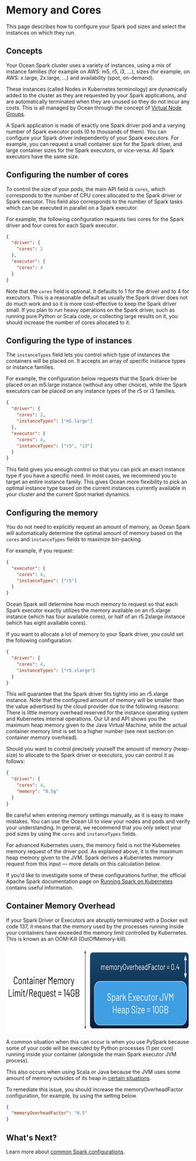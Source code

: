 # Memory and Cores

This page describes how to configure your Spark pod sizes and select the instances on which they run.

## Concepts

Your Ocean Spark cluster uses a variety of instances, using a mix of instance families (for example on AWS: m5, r5, i3, …), sizes (for example, on AWS: x.large, 2x.large, …) and availability (spot, on-demand).

These instances (called Nodes in Kubernetes terminology) are dynamically added to the cluster as they are requested by your Spark applications, and are automatically terminated when they are unused so they do not incur any costs. This is all managed by Ocean through the concept of [Virtual Node Groups](ocean/features/launch-specifications).

A Spark application is made of exactly one Spark driver pod and a varying number of Spark executor pods (0 to thousands of them). You can configure your Spark driver independently of your Spark executors. For example, you can request a small container size for the Spark driver, and large container sizes for the Spark executors, or vice-versa. All Spark executors have the same size.

## Configuring the number of cores

To control the size of your pods, the main API field is `cores`, which corresponds to the number of CPU cores allocated to the Spark driver or Spark executor. This field also corresponds to the number of Spark tasks which can be executed in parallel on a Spark executor.

For example, the following configuration requests two cores for the Spark driver and four cores for each Spark executor.

```json
{
  "driver": {
    "cores": 2
  },
  "executor": {
    "cores": 4
  }
}
```

Note that the `cores` field is optional. It defaults to 1 for the driver and to 4 for executors. This is a reasonable default as usually the Spark driver does not do much work and so it is more cost-effective to keep the Spark driver small. If you plan to run heavy operations on the Spark driver, such as running pure Python or Scala code, or collecting large results on it, you should increase the number of cores allocated to it.

## Configuring the type of instances

The `instanceTypes` field lets you control which type of instances the containers will be placed on. It accepts an array of specific instance types or instance families.

For example, the configuration below requests that the Spark driver be placed on an m5.large instance (without any other choice), while the Spark executors can be placed on any instance types of the r5 or i3 families.

```json
{
  "driver": {
    "cores": 2,
    "instanceTypes": ["m5.large"]
  },
  "executor": {
    "cores": 4,
    "instanceTypes": ["r5", "i3"]
  }
}
```

This field gives you enough control so that you can pick an exact instance type if you have a specific need. In most cases, we recommend you to target an entire instance family. This gives Ocean more flexibility to pick an optimal instance type based on the current instances currently available in your cluster and the current Spot market dynamics.

## Configuring the memory

You do not need to explicitly request an amount of memory, as Ocean Spark will automatically determine the optimal amount of memory based on the `cores` and `instanceTypes` fields to maximize bin-packing.

For example, if you request:

```json
{
  "executor": {
    "cores": 4,
    "instanceTypes": ["r5"]
  }
}
```

Ocean Spark will determine how much memory to request so that each Spark executor exactly utilizes the memory available on an r5.xlarge instance (which has four available cores), or half of an r5.2xlarge instance (which has eight available cores).

If you want to allocate a lot of memory to your Spark driver, you could set the following configuration:

```json
{
  "driver": {
    "cores": 4,
    "instanceTypes": ["r5.xlarge"]
  }
}
```

This will guarantee that the Spark driver fits tightly into an r5.xlarge instance. Note that the configured amount of memory will be smaller than the value advertised by the cloud provider due to the following reasons:
There is little memory overhead reserved for the instance operating system and Kubernetes internal operations.
Our UI and API shows you the maximum heap memory given to the Java Virtual Machine, while the actual container memory limit is set to a higher number (see next section on container memory overhead).

Should you want to control precisely yourself the amount of memory (heap-size) to allocate to the Spark driver or executors, you can control it as follows:

```json
{
  "driver": {
    "cores": 4,
    "memory": "8.5g"
  }
}
```

Be careful when entering memory settings manually, as it is easy to make mistakes. You can use the Ocean UI to view your nodes and pods and verify your understanding. In general, we recommend that you only select your pod sizes by using the `cores` and `instanceTypes` fields.

For advanced Kubernetes users, the memory field is not the Kubernetes memory request of the driver pod. As explained above, it is the maximum heap memory given to the JVM. Spark derives a Kubernetes memory request from this input — more details on this calculation below.

If you'd like to investigate some of these configurations further, the official Apache Spark documentation page on [Running Spark on Kubernetes](https://spark.apache.org/docs/latest/running-on-kubernetes.html) contains useful information.

## Container Memory Overhead

If your Spark Driver or Executors are abruptly terminated with a Docker exit code 137, it means that the memory used by the processes running inside your containers have exceeded the memory limit controlled by Kubernetes. This is known as an OOM-Kill (OutOfMemory-kill).

<img src="/ocean-spark/_media/configure-spark-apps-memory-&-cores-01.png" width="612" height="233" />

A common situation when this can occur is when you use PySpark because some of your code will be executed by Python processes (1 per core) running inside your container (alongside the main Spark executor JVM process).

This also occurs when using Scala or Java because the JVM uses some amount of memory outsides of its heap in [certain situations](https://plumbr.io/blog/memory-leaks/why-does-my-java-process-consume-more-memory-than-xmx).

To remediate this issue, you should increase the memoryOverheadFactor configuration, for example, by using the setting below.

```json
{
  "memoryOverheadFactor": "0.5"
}
```

## What's Next?

Learn more about [common Spark configurations](ocean-spark/configure-spark-apps/common-spark-configs).
